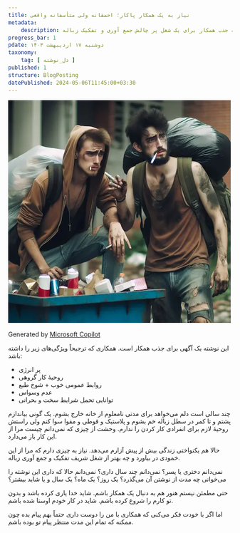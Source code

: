 ```yaml
---
title: نیاز به یک همکار پاکار؛ احمقانه ولی متأسفانه واقعی
metadata: 
    description: اطلاعیه جذب همکار برای یک شغل پر چالش جمع آوری و تفکیک زباله
progress_bar: 1
pdate: دوشنبه ۱۷ اردیبهشت ۱۴۰۳
taxonomy:
    tag: [ دل_نوشته ]
published: 1
structure: BlogPosting
datePublished: 2024-05-06T11:45:00+03:30
---
```

![ تصویری از مادری مهربان که فرزند پسرش را در آغوش کشیده است ](153040e5-2957-4a02-ab68-894d92d2ba49.webp?classes=center&loading=lazy)
<div class="align-center">
Generated by <a href="https://www.bing.com/images/create/a-dirty-young-man-with-his-dirty-friend-who-smoke-/1-66387e972e3c402daedb99755b46d8f4?id=tKn66bbhybG5S7zVipj9wg%3D%3D&view=detailv2&idpp=genimg&noidpclose=1&thId=OIG3.2tfmYr4.KezvMsuMluSD&FORM=SYDBIC&ssp=1&safesearch=moderate&setlang=en&cc=XL&PC=SANSAAND">Microsoft Copilot</a>
</div>

این نوشته یک آگهی برای جذب همکار است. همکاری که ترجیحاً ویژگی‌های زیر را داشته باشد:

- پر انرژی
- روحیهٔ کار گروهی
- روابط عمومی خوب + شوخ طبع
- عدم وسواس
- توانایی تحمل شرایط سخت و بحرانی

چند سالی است دلم می‌خواهد برای مدتی نامعلوم از خانه خارج بشوم. یک گونی بیاندازم پشتم و تا کمر در سطل زباله خم بشوم و پلاستیک و قوطی و مقوا سوا کنم ولی راستش روحیهٔ لازم برای انفرادی کار کردن را ندارم. وحشت از چیزی که نمی‌دانم چیست مرا از این کار باز می‌دارد.

حالا هم یکنواختی زندگی بیش از پیش آزارم می‌دهد. نیاز به چیزی دارم که مرا از این خمودی در بیاورد و چه بهتر از شغل شریف تفکیک و جمع آوری زباله.

نمی‌دانم دختری یا پسر؟ نمی‌دانم چند سال داری؟ نمی‌دانم حالا که داری این نوشته را می‌خوانی چه مدت از نوشتن آن می‌گذرد؟ یک روز؟ یک ماه؟ یک سال و یا شاید بیشتر؟

حتی مطمئن نیستم هنور هم به دنبال یک همکار باشم. شاید خدا یاری کرده باشد و بدون تو کارم را شروع کرده باشم. شاید در کار خودم اوستا شده باشم.

اما اگر با خودت فکر می‌کنی که همکاری با من را دوست داری حتماً بهم پیام بده چون ممکنه که تمام این مدت منتظر پیام تو بوده باشم.
